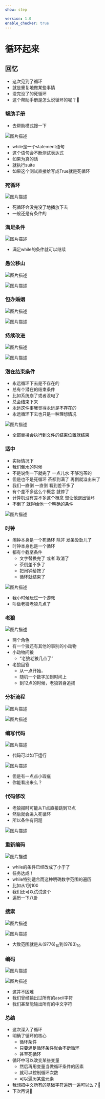 ```yaml
---
show: step

version: 1.0
enable_checker: true
---
```


# 循环起来
## 回忆
- 这次见到了循环
- 就是重复地做某些事情
- 没完没了的死循环
- 这个帮助手册是怎么说循环的呢？🤔

### 帮助手册

- 去帮助模式搜一下

![图片描述](https://doc.shiyanlou.com/courses/uid1190679-20211005-1633402343050)

- while是一个statement语句
- 这个语句会不断测试表达式
- 如果为真的话
- 就执行suite
- 如果这个测试直接给写成True就是死循环

### 死循环

![图片描述](https://doc.shiyanlou.com/courses/uid1190679-20211005-1633402559716)

- 死循环会没完没了地播放下去
- 一般还是有条件的

### 满足条件

![图片描述](https://doc.shiyanlou.com/courses/uid1190679-20211005-1633441115546)

- 满足while的条件就可以继续

### 愚公移山

![图片描述](https://doc.shiyanlou.com/courses/uid1190679-20211005-1633402809448)

![图片描述](https://doc.shiyanlou.com/courses/uid1190679-20211005-1633402820736)

### 包办婚姻

![图片描述](https://doc.shiyanlou.com/courses/uid1190679-20211005-1633402846977)

![图片描述](https://doc.shiyanlou.com/courses/uid1190679-20211005-1633402855985)


### 持续改进

![图片描述](https://doc.shiyanlou.com/courses/uid1190679-20211005-1633402871547)

![图片描述](https://doc.shiyanlou.com/courses/uid1190679-20211005-1633402890919)

### 潜在结束条件

- 永远循环下去是不存在的
- 总有个潜在的结束条件
- 比如系统崩了或者没电了
- 总会结束下来
- 永远这件事我觉得永远是不存在的
- 永远循环下去也只是一种理想情况

![图片描述](https://doc.shiyanlou.com/courses/uid1190679-20211005-1633403417268)

- 全部替换会执行到文件的结束位置就结束

### 适中

- 实际情况下
- 我们倒水的时候 
- 不是说倒一下就完了 一点儿水 不够泡茶的 
- 但是也不是死循环 茶都到满了 再倒就溢出来了 
- 我们一直倒 一直倒 看到差不多了 
- 有个差不多这么个概念 就停了 
- 计算机没有差不多这个概念 想让他退出循环
- 不倒了 就得给他一个明确的条件 

![图片描述](https://doc.shiyanlou.com/courses/uid1190679-20211005-1633403122819)

### 时钟
- 闹钟本身是一个死循环 除非 发条没劲儿了 
- 时钟本身也是一个循环
- 都有个截至条件 
	- 文字替换完了 或者 取消了 
	- 茶倒差不多了 
	- 把闹钟给按了 
	- 循环就结束了

![图片描述](https://doc.shiyanlou.com/courses/uid1190679-20211005-1633403255545)

- 我小时候玩过一个游戏
- 叫做老狼老狼几点了

### 老狼

![图片描述](https://doc.shiyanlou.com/courses/uid1190679-20211005-1633403709473)

- 两个角色
- 有一个狼还有其他的事别的小动物
- 小动物问狼
	- “老狼老狼几点了”
- 老狼回答
	- 从一点开始，
	- 随机一个数字加到时间上
	- 到12点的时候，老狼转身追捕

### 分析流程

![图片描述](https://doc.shiyanlou.com/courses/uid1190679-20211005-1633404479775)

![图片描述](https://doc.shiyanlou.com/cou![图片描述](https://doc.shiyanlou.com/courses/uid1190679-20211005-1633419609462)rses/uid1190679-20211005-1633404540682)

### 编写代码

![图片描述](https://doc.shiyanlou.com/courses/uid1190679-20211005-1633404346717)

- 代码可以如下运行

![图片描述](https://doc.shiyanlou.com/courses/uid1190679-20211005-1633404333590)

- 但是有一点点小瑕疵
- 你能看出来么？

### 代码修改

- 老狼报时可能从11点直接跳到13点
- 然后就会进入死循环
- 所以条件有问题

![图片描述](https://doc.shiyanlou.com/courses/uid1190679-20211005-1633404530688)

### 重新编码

![图片描述](https://doc.shiyanlou.com/courses/uid1190679-20211005-1633417556898)

- while的条件已经改成了小于了
- 任务达成！
- while特别适合而这种明确数字范围的遍历
- 比如从1到100
- 我们还可以试试这个
- 遍历一下八卦

### 搜索 

![图片描述](https://doc.shiyanlou.com/courses/uid1190679-20211005-1633419671425)

![图片描述](https://doc.shiyanlou.com/courses/uid1190679-20211005-1633419678739)

- 大致范围就是从(9776)<sub>10</sub>到(9783)<sub>10</sub>

### 编码

![图片描述](https://doc.shiyanlou.com/courses/uid1190679-20211005-1633420008973)

![图片描述](https://doc.shiyanlou.com/courses/uid1190679-20211005-1633420020547)

- 这并不困难
- 我们曾经输出过所有的ascii字符
- 我们甚至能输出所有的中文字符

### 总结 
- 这次深入了循环
- 明确了循环的核心
	- 循环条件
	- 只要满足循环条件就会不断循环
	- 甚至死循环
- 循环中可以改变某些变量
	- 然后再用变量当做循环条件的因素
	- 就可以控制循环次数
	- 可以遍历某些元素
- 我想把中文所有的基础字符遍历一遍可以么？🤔
- 下次再说👋